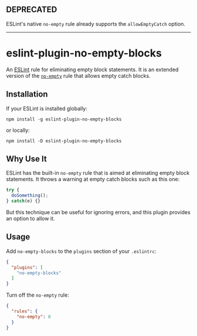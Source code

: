 ## DEPRECATED

ESLint's native `no-empty` rule already supports the `allowEmptyCatch` option.

----------

# eslint-plugin-no-empty-blocks

An [ESLint](http://eslint.org/) rule for eliminating empty block statements. It is an extended version of the [`no-empty`](http://eslint.org/docs/rules/no-empty) rule that allows empty catch blocks.

## Installation

If your ESLint is installed globally:

`npm install -g eslint-plugin-no-empty-blocks`

or locally:

`npm install -D eslint-plugin-no-empty-blocks`

## Why Use It

ESLint has the built-in `no-empty` rule that is aimed at eliminating empty block statements. It throws a warning at empty catch blocks such as this one:

```javascript
try {
  doSomething();
} catch(e) {}
```

But this technique can be useful for ignoring errors, and this plugin provides an option to allow it.

## Usage

Add `no-empty-blocks` to the `plugins` section of your `.eslintrc`:

```json
{
  "plugins": [
    "no-empty-blocks"
  ]
}
```

Turn off the `no-empty` rule:

```json
{
  "rules": {
    "no-empty": 0
  }
}
```
